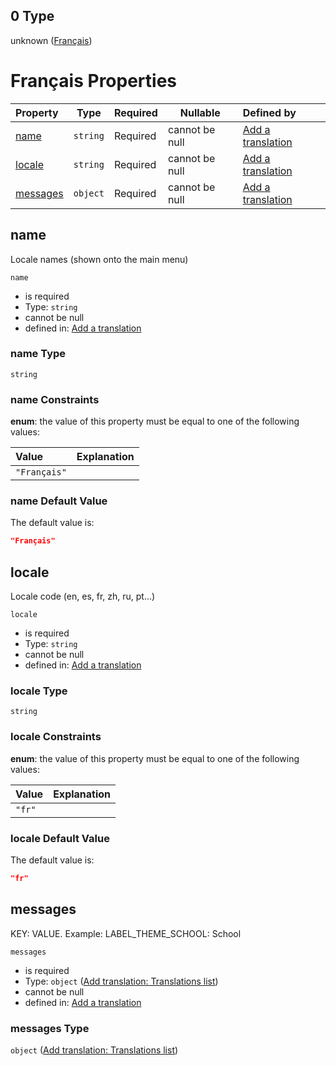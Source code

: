 ## 0 Type

unknown ([Français](add-translation-anyof-français.md))

# Français Properties

| Property              | Type     | Required | Nullable       | Defined by                                                                                                                                              |
| :-------------------- | -------- | -------- | -------------- | :------------------------------------------------------------------------------------------------------------------------------------------------------ |
| [name](#name)         | `string` | Required | cannot be null | [Add a translation](add-translation-anyof-français-properties-name.md "add-translation.json#/anyOf/0/properties/name")                                  |
| [locale](#locale)     | `string` | Required | cannot be null | [Add a translation](add-translation-anyof-français-properties-locale.md "add-translation.json#/anyOf/0/properties/locale")                              |
| [messages](#messages) | `object` | Required | cannot be null | [Add a translation](add-translation-anyof-français-properties-add-translation-translations-list.md "add-translation.json#/anyOf/0/properties/messages") |

## name

Locale names (shown onto the main menu)


`name`

-   is required
-   Type: `string`
-   cannot be null
-   defined in: [Add a translation](add-translation-anyof-français-properties-name.md "add-translation.json#/anyOf/0/properties/name")

### name Type

`string`

### name Constraints

**enum**: the value of this property must be equal to one of the following values:

| Value        | Explanation |
| :----------- | ----------- |
| `"Français"` |             |

### name Default Value

The default value is:

```json
"Français"
```

## locale

Locale code (en, es, fr, zh, ru, pt...)


`locale`

-   is required
-   Type: `string`
-   cannot be null
-   defined in: [Add a translation](add-translation-anyof-français-properties-locale.md "add-translation.json#/anyOf/0/properties/locale")

### locale Type

`string`

### locale Constraints

**enum**: the value of this property must be equal to one of the following values:

| Value  | Explanation |
| :----- | ----------- |
| `"fr"` |             |

### locale Default Value

The default value is:

```json
"fr"
```

## messages

KEY: VALUE. Example: LABEL_THEME_SCHOOL: School


`messages`

-   is required
-   Type: `object` ([Add translation: Translations list](add-translation-anyof-français-properties-add-translation-translations-list.md))
-   cannot be null
-   defined in: [Add a translation](add-translation-anyof-français-properties-add-translation-translations-list.md "add-translation.json#/anyOf/0/properties/messages")

### messages Type

`object` ([Add translation: Translations list](add-translation-anyof-français-properties-add-translation-translations-list.md))
